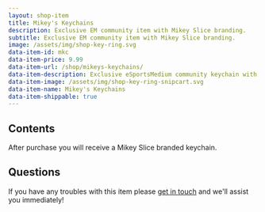 ```yaml
---
layout: shop-item
title: Mikey's Keychains
description: Exclusive EM community item with Mikey Slice branding.
subtitle: Exclusive EM community item with Mikey Slice branding.
image: /assets/img/shop-key-ring.svg
data-item-id: mkc
data-item-price: 9.99
data-item-url: /shop/mikeys-keychains/
data-item-description: Exclusive eSportsMedium community keychain with Mikey Slice branding.
data-item-image: /assets/img/shop-key-ring-snipcart.svg
data-item-name: Mikey's Keychains
data-item-shippable: true
---
```


## Contents

After purchase you will receive a Mikey Slice branded keychain. 


## Questions

If you have any troubles with this item please [get in touch](/contact-us) and we'll assist you immediately!
